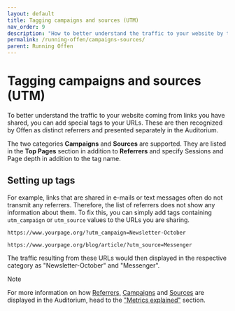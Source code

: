 ```yaml
---
layout: default
title: Tagging campaigns and sources (UTM)
nav_order: 9
description: "How to better understand the traffic to your website by tagging campaigns and sources."
permalink: /running-offen/campaigns-sources/
parent: Running Offen
---
```


<!--
Copyright 2020 - Offen Authors <hioffen@posteo.de>
SPDX-License-Identifier: Apache-2.0
-->

# Tagging campaigns and sources (UTM)

To better understand the traffic to your website coming from links you have shared, you can add special tags to your URLs. These are then recognized by Offen as distinct referrers and presented separately in the Auditorium.

The two categories **Campaigns** and **Sources** are supported. They are listed in the **Top Pages** section in addition to **Referrers** and specify Sessions and Page depth in addition to the tag name.

## Setting up tags

For example, links that are shared in e-mails or text messages often do not transmit any referrers. Therefore, the list of referrers does not show any information about them. To fix this, you can simply add tags containing `utm_campaign` or `utm_source` values to the URLs you are sharing.

```
https://www.yourpage.org/?utm_campaign=Newsletter-October
```
```
https://www.yourpage.org/blog/article/?utm_source=Messenger
```
The traffic resulting from these URLs would then displayed in the respective category as "Newsletter-October" and "Messenger".

<span class="label label-green">Note</span>

For more information on how [Referrers,][Referrers] [Campaigns][Campaigns] and [Sources][Sources] are displayed in the Auditorium, head to the ["Metrics explained"][Metrics explained] section.

[Metrics explained]: /running-offen/metrics-explained/
[Referrers]: /running-offen/metrics-explained/#referrers
[Campaigns]: /running-offen/metrics-explained/#campaigns
[Sources]: /running-offen/metrics-explained/#sources
